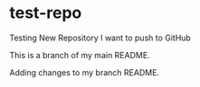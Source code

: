 # test-repo
Testing New Repository
I want to push to GitHub

This is a branch of my main README.

Adding changes to my branch README.
